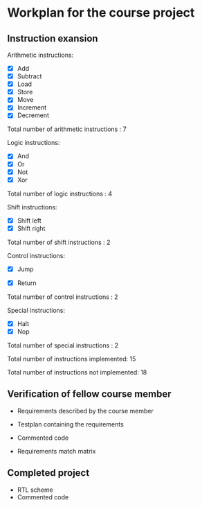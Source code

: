# Workplan for the course project

## Instruction exansion


Arithmetic instructions:

- [x] Add
- [x] Subtract
- [x] Load
- [x] Store
- [x] Move
- [x] Increment
- [x] Decrement

Total number of arithmetic instructions : 7

Logic instructions:

- [x] And
- [x] Or
- [x] Not
- [x] Xor

Total number of logic instructions : 4

Shift instructions:

- [x] Shift left
- [x] Shift right

Total number of shift instructions : 2

Control instructions:
- [x] Jump
- [x] Return


Total number of control instructions : 2

Special instructions:

- [x] Halt
- [x] Nop

Total number of special instructions : 2

Total number of instructions implemented: 15

Total number of instructions not implemented: 18

## Verification of fellow course member

- Requirements described by the course member

- Testplan containing the requirements

- Commented code

- Requirements match matrix

## Completed project

- RTL scheme
- Commented code
